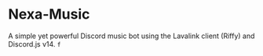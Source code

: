 # Nexa-Music
A simple yet powerful Discord music bot using the Lavalink client (Riffy) and Discord.js v14.
```f```
